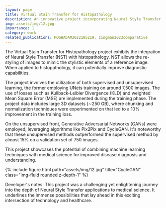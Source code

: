 ```yaml
---
layout: page
title: Virtual Stain Transfer for Histopathology
description: An innovative project incorporating Neural Style Transfer concepts for use in histopathology.
img: assets/img/12.jpg
importance: 1
category: work
related_publications: MOGHADAM2022105219, zingman2023comparative
---
```


The Virtual Stain Transfer for Histopathology project exhibits the integration of Neural Style Transfer (NST) with histopathology. NST allows the re-styling of images to mimic the stylistic elements of a reference image. When applied to histopathology, it can potentially improve diagnostic capabilities.

The project involves the utilization of both supervised and unsupervised learning, the former employing UNets training on around 7,500 images. The use of losses such as Kullback-Leibler Divergence (KLD) and weighted Mean Square Error (MSE) are implemented during the training phase. The project data includes large 3D datasets (&sim;250 GB), where chunking and normalization techniques were experimented on that led to a 10% improvement in the training loss.

On the unsupervised front, Generative Adversarial Networks (GANs) were employed, leveraging algorithms like Pix2Pix and CycleGAN. It's noteworthy that these unsupervised methods outperformed the supervised method by almost 15% on a validation set of 750 images.
  
This project showcases the potential of combining machine learning techniques with medical science for improved disease diagnosis and understanding.

{% include figure.html path="assets/img/12.jpg" title="CycleGAN" class="img-fluid rounded z-depth-1" %}
<!-- {% include figure.html path="assets/img/3.jpg" title="example image2" class="img-fluid rounded z-depth-1" %}
{% include figure.html path="assets/img/5.jpg" title="example image3" class="img-fluid rounded z-depth-1" %} -->

Developer's notes: This project was a challenging yet enlightening journey into the depth of Neural Style Transfer applications to medical science. It underlines the immense possibilities that lay ahead in this exciting intersection of technology and healthcare.